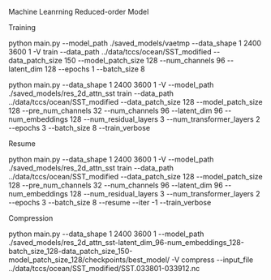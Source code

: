 Machine Leanrning Reduced-order Model

Training

python main.py --model_path ./saved_models/vaetmp --data_shape 1 2400 3600 1 -V train --data_path ../data/tccs/ocean/SST_modified --data_patch_size 150 --model_patch_size 128 --num_channels 96 --latent_dim 128 --epochs 1 --batch_size 8

python main.py --data_shape 1 2400 3600 1 -V --model_path ./saved_models/res_2d_attn_sst train --data_path ../data/tccs/ocean/SST_modified --data_patch_size 128 --model_patch_size 128 --pre_num_channels 32 --num_channels 96 --latent_dim 96 --num_embeddings 128 --num_residual_layers 3 --num_transformer_layers 2 --epochs 3 --batch_size 8 --train_verbose

Resume

python main.py --data_shape 1 2400 3600 1 -V --model_path ./saved_models/res_2d_attn_sst train --data_path ../data/tccs/ocean/SST_modified --data_patch_size 128 --model_patch_size 128 --pre_num_channels 32 --num_channels 96 --latent_dim 96 --num_embeddings 128 --num_residual_layers 3 --num_transformer_layers 2 --epochs 3 --batch_size 8 --resume --iter -1 --train_verbose

Compression

python main.py --data_shape 1 2400 3600 1 --model_path ./saved_models/res_2d_attn_sst-latent_dim_96-num_embeddings_128-batch_size_128-data_patch_size_150-model_patch_size_128/checkpoints/best_model/ -V compress --input_file ../data/tccs/ocean/SST_modified/SST.033801-033912.nc
